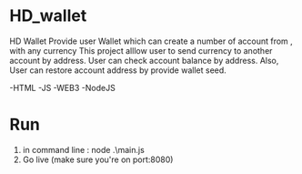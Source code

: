 # HD_wallet
HD Wallet Provide user Wallet which can create a number of account from , with any currency This project alllow user to send currency to another account by address.
User can check account balance by address.
Also, User can restore account address by provide wallet seed.

-HTML -JS -WEB3 -NodeJS

# Run 
1. in command line : node .\main.js
2. Go live
(make sure you're on port:8080)
